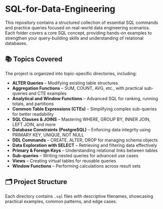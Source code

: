 # SQL-for-Data-Engineering

This repository contains a structured collection of essential SQL commands and practice queries focused on real-world data engineering scenarios. Each folder covers a core SQL concept, providing hands-on examples to strengthen your query-building skills and understanding of relational databases.

## 📚 Topics Covered

The project is organized into topic-specific directories, including:

- **ALTER Queries** – Modifying existing table structures
- **Aggregation Functions** – SUM, COUNT, AVG, etc., with practical sub-queries and CTE examples
- **Analytical and Window Functions** – Advanced SQL for ranking, running totals, and partitions
- **Common Table Expressions (CTEs)** – Simplifying complex sub-queries for better readability
- **SQL Clauses & JOINS** – Mastering WHERE, GROUP BY, INNER JOIN, LEFT JOIN, and more
- **Database Constraints (PostgreSQL)** – Enforcing data integrity using PRIMARY KEY, UNIQUE, NOT NULL
- **DDL Commands** – CREATE, ALTER, DROP for managing schema objects
- **Data Exploration with SELECT** – Retrieving and filtering data effectively
- **Primary & Foreign Keys** – Understanding relational links between tables
- **Sub-queries** – Writing nested queries for advanced use cases
- **Views** – Creating virtual tables for reusable queries
- **Window Functions** – Performing calculations across result sets

## 🗂️ Project Structure

Each directory contains `.sql` files with descriptive filenames, showcasing practical examples, common patterns, and edge cases.

